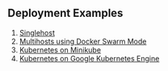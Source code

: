 ## Deployment Examples

1. [Singlehost](example/singlehost)
2. [Multihosts using Docker Swarm Mode](example/swarm-mode)
3. [Kubernetes on Minikube](example/minikube)
4. [Kubernetes on Google Kubernetes Engine](example/gke)

